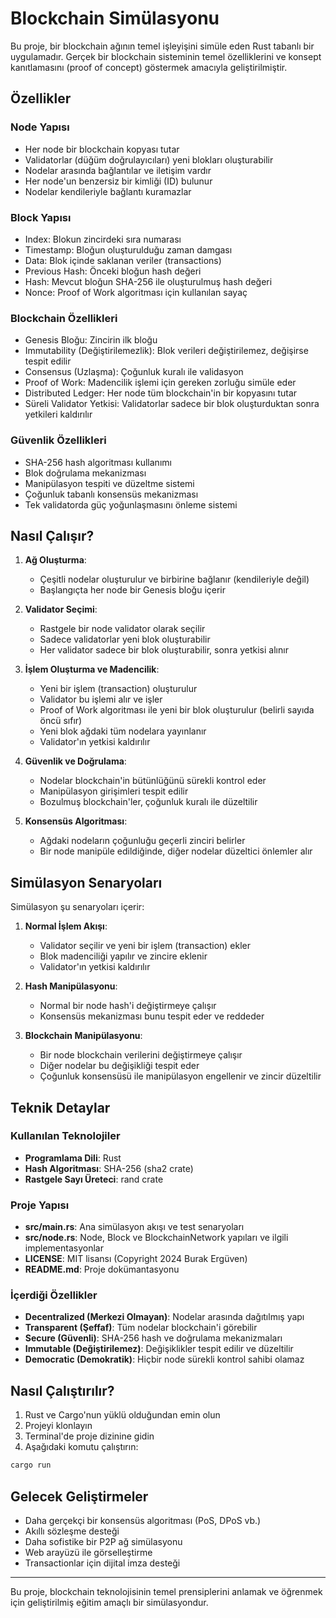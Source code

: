 # Blockchain Simülasyonu

Bu proje, bir blockchain ağının temel işleyişini simüle eden Rust tabanlı bir uygulamadır. Gerçek bir blockchain sisteminin temel özelliklerini ve konsept kanıtlamasını (proof of concept) göstermek amacıyla geliştirilmiştir.

## Özellikler

### Node Yapısı
- Her node bir blockchain kopyası tutar
- Validatorlar (düğüm doğrulayıcıları) yeni blokları oluşturabilir
- Nodelar arasında bağlantılar ve iletişim vardır
- Her node'un benzersiz bir kimliği (ID) bulunur
- Nodelar kendileriyle bağlantı kuramazlar

### Block Yapısı
- Index: Blokun zincirdeki sıra numarası
- Timestamp: Bloğun oluşturulduğu zaman damgası
- Data: Blok içinde saklanan veriler (transactions)
- Previous Hash: Önceki bloğun hash değeri
- Hash: Mevcut bloğun SHA-256 ile oluşturulmuş hash değeri
- Nonce: Proof of Work algoritması için kullanılan sayaç

### Blockchain Özellikleri
- Genesis Bloğu: Zincirin ilk bloğu
- Immutability (Değiştirilemezlik): Blok verileri değiştirilemez, değişirse tespit edilir
- Consensus (Uzlaşma): Çoğunluk kuralı ile validasyon
- Proof of Work: Madencilik işlemi için gereken zorluğu simüle eder
- Distributed Ledger: Her node tüm blockchain'in bir kopyasını tutar
- Süreli Validator Yetkisi: Validatorlar sadece bir blok oluşturduktan sonra yetkileri kaldırılır

### Güvenlik Özellikleri
- SHA-256 hash algoritması kullanımı
- Blok doğrulama mekanizması
- Manipülasyon tespiti ve düzeltme sistemi
- Çoğunluk tabanlı konsensüs mekanizması
- Tek validatorda güç yoğunlaşmasını önleme sistemi

## Nasıl Çalışır?

1. **Ağ Oluşturma**:
   - Çeşitli nodelar oluşturulur ve birbirine bağlanır (kendileriyle değil)
   - Başlangıçta her node bir Genesis bloğu içerir

2. **Validator Seçimi**:
   - Rastgele bir node validator olarak seçilir
   - Sadece validatorlar yeni blok oluşturabilir
   - Her validator sadece bir blok oluşturabilir, sonra yetkisi alınır

3. **İşlem Oluşturma ve Madencilik**:
   - Yeni bir işlem (transaction) oluşturulur
   - Validator bu işlemi alır ve işler
   - Proof of Work algoritması ile yeni bir blok oluşturulur (belirli sayıda öncü sıfır)
   - Yeni blok ağdaki tüm nodelara yayınlanır
   - Validator'ın yetkisi kaldırılır

4. **Güvenlik ve Doğrulama**:
   - Nodelar blockchain'in bütünlüğünü sürekli kontrol eder
   - Manipülasyon girişimleri tespit edilir
   - Bozulmuş blockchain'ler, çoğunluk kuralı ile düzeltilir

5. **Konsensüs Algoritması**:
   - Ağdaki nodeların çoğunluğu geçerli zinciri belirler
   - Bir node manipüle edildiğinde, diğer nodelar düzeltici önlemler alır

## Simülasyon Senaryoları

Simülasyon şu senaryoları içerir:

1. **Normal İşlem Akışı**:
   - Validator seçilir ve yeni bir işlem (transaction) ekler
   - Blok madenciliği yapılır ve zincire eklenir
   - Validator'ın yetkisi kaldırılır

2. **Hash Manipülasyonu**:
   - Normal bir node hash'i değiştirmeye çalışır
   - Konsensüs mekanizması bunu tespit eder ve reddeder

3. **Blockchain Manipülasyonu**:
   - Bir node blockchain verilerini değiştirmeye çalışır
   - Diğer nodelar bu değişikliği tespit eder
   - Çoğunluk konsensüsü ile manipülasyon engellenir ve zincir düzeltilir

## Teknik Detaylar

### Kullanılan Teknolojiler

- **Programlama Dili**: Rust
- **Hash Algoritması**: SHA-256 (sha2 crate)
- **Rastgele Sayı Üreteci**: rand crate

### Proje Yapısı

- **src/main.rs**: Ana simülasyon akışı ve test senaryoları
- **src/node.rs**: Node, Block ve BlockchainNetwork yapıları ve ilgili implementasyonlar
- **LICENSE**: MIT lisansı (Copyright 2024 Burak Ergüven)
- **README.md**: Proje dokümantasyonu

### İçerdiği Özellikler

- **Decentralized (Merkezi Olmayan)**: Nodelar arasında dağıtılmış yapı
- **Transparent (Şeffaf)**: Tüm nodelar blockchain'i görebilir
- **Secure (Güvenli)**: SHA-256 hash ve doğrulama mekanizmaları
- **Immutable (Değiştirilemez)**: Değişiklikler tespit edilir ve düzeltilir
- **Democratic (Demokratik)**: Hiçbir node sürekli kontrol sahibi olamaz

## Nasıl Çalıştırılır?

1. Rust ve Cargo'nun yüklü olduğundan emin olun
2. Projeyi klonlayın
3. Terminal'de proje dizinine gidin
4. Aşağıdaki komutu çalıştırın:

```bash
cargo run
```

## Gelecek Geliştirmeler

- Daha gerçekçi bir konsensüs algoritması (PoS, DPoS vb.)
- Akıllı sözleşme desteği
- Daha sofistike bir P2P ağ simülasyonu
- Web arayüzü ile görselleştirme
- Transactionlar için dijital imza desteği

---

Bu proje, blockchain teknolojisinin temel prensiplerini anlamak ve öğrenmek için geliştirilmiş eğitim amaçlı bir simülasyondur. 